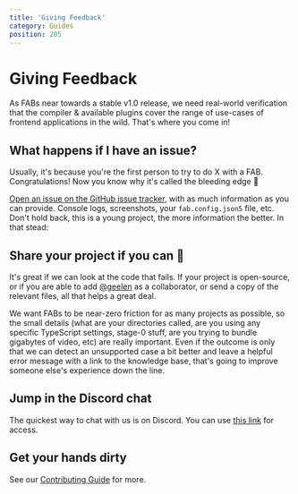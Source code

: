```yaml
---
title: 'Giving Feedback'
category: Guides
position: 205
---
```


# Giving Feedback

As FABs near towards a stable v1.0 release, we need real-world verification that the compiler & available plugins cover the range of use-cases of frontend applications in the wild. That's where you come in!

## What happens if I have an issue?

Usually, it's because you're the first person to try to do X with a FAB. Congratulations! Now you know why it's called the bleeding edge 😬

[Open an issue on the GitHub issue tracker](https://github.com/fab-spec/fab/issues), with as much information as you can provide. Console logs, screenshots, your `fab.config.json5` file, etc. Don't hold back, this is a young project, the more information the better. In that stead:

## Share your project if you can 🙏

It's great if we can look at the code that fails. If your project is open-source, or if you are able to add [@geelen](https://github.com/geelen/) as a collaborator, or send a copy of the relevant files, all that helps a great deal.

We want FABs to be near-zero friction for as many projects as possible, so the small details (what are your directories called, are you using any specific TypeScript settings, stage-0 stuff, are you trying to bundle gigabytes of video, etc) are really important. Even if the outcome is only that we can detect an unsupported case a bit better and leave a helpful error message with a link to the knowledge base, that's going to improve someone else's experience down the line.

## Jump in the Discord chat

The quickest way to chat with us is on Discord. You can use [this link](https://discord.gg/Qvj3pJY) for access.

## Get your hands dirty

See our [Contributing Guide](/guides/contributing) for more.

